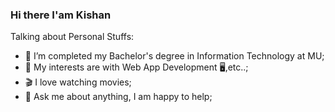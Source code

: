 ### Hi there I'am Kishan

<!--
**iamkishan344/iamkishan344** is a ✨ _special_ ✨ repository because its `README.md` (this file) appears on your GitHub profile.

Here are some ideas to get you started:

- 🔭 I’m currently working on ...
- 🌱 I’m currently learning ...
- 👯 I’m looking to collaborate on ...
- 🤔 I’m looking for help with ...
- 💬 Ask me about ...
- 📫 How to reach me: 
- 😄 Pronouns: ...
- ⚡ Fun fact: ...
-->

Talking about Personal Stuffs:

- 💼 I’m completed my Bachelor's degree in Information Technology at MU;
- 🤔 My interests are with Web App Development 🖥️,etc..;
- 🎬 I love watching movies;
- 💬 Ask me about anything, I am happy to help;


